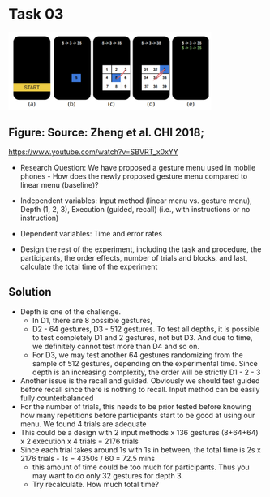 # Task 03
<img src = "../images/workshop3.png" width=400>

## Figure: Source: Zheng et al. CHI 2018;
https://www.youtube.com/watch?v=SBVRT_x0xYY
- Research Question: We have proposed a gesture menu used in mobile phones - How does the newly proposed gesture menu compared to linear menu (baseline)?

- Independent variables: Input method (linear menu vs. gesture menu), Depth (1, 2, 3), Execution (guided, recall) (i.e., with instructions or no instruction)

- Dependent variables: Time and error rates

- Design the rest of the experiment, including the task and procedure, the participants, the order effects, number of trials and blocks, and last, calculate the total time of the experiment 

## Solution
- Depth is one of the challenge. 
    - In D1, there are 8 possible gestures, 
    - D2 - 64 gestures, D3 - 512 gestures. To test all depths, it is possible to test completely D1 and 2 gestures, not but D3. And due to time, we definitely cannot test more than D4 and so on. 
    - For D3, we may test another 64 gestures randomizing from the sample of 512 gestures, depending on the experimental time. Since depth is an increasing complexity, the order will be strictly D1 - 2 - 3
- Another issue is the recall and guided. Obviously we should test guided before recall since there is nothing to recall. Input method can be easily fully counterbalanced
- For the number of trials, this needs to be prior tested before knowing how many repetitions before participants start to be good at using our menu. We found 4 trials are adequate
- This could be a design with 2 input methods x 136 gestures (8+64+64) x 2 execution x 4 trials = 2176 trials
- Since each trial takes around 1s with 1s in between, the total time is 2s x 2176 trials - 1s = 4350s / 60 = 72.5 mins 
    - this amount of time could be too much for participants. Thus you may want to do only 32 gestures for depth 3. 
    - Try recalculate. How much total time?